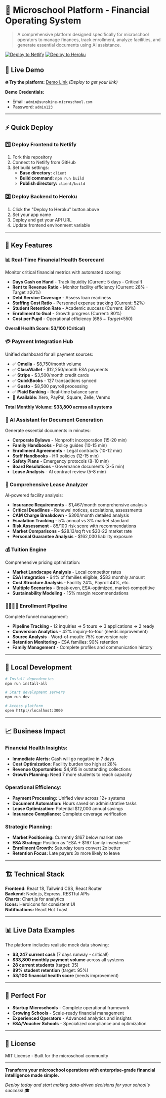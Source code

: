 # 🏮 Microschool Platform - Financial Operating System

> A comprehensive platform designed specifically for microschool operators to manage finances, track enrollment, analyze facilities, and generate essential documents using AI assistance.

[![Deploy to Netlify](https://www.netlify.com/img/deploy/button.svg)](https://app.netlify.com/start/deploy?repository=https://github.com/yourusername/microschool-platform)
[![Deploy to Heroku](https://www.herokucdn.com/deploy/button.svg)](https://heroku.com/deploy?template=https://github.com/yourusername/microschool-platform)

## 🌟 Live Demo

**🔥 Try the platform:** [Demo Link](#) *(Deploy to get your link)*

**Demo Credentials:**
- Email: `admin@sunshine-microschool.com`
- Password: `admin123`

---

## ⚡ Quick Deploy

### 1️⃣ Deploy Frontend to Netlify
1. Fork this repository
2. Connect to Netlify from GitHub
3. Set build settings:
   - **Base directory:** `client`
   - **Build command:** `npm run build`
   - **Publish directory:** `client/build`

### 2️⃣ Deploy Backend to Heroku
1. Click the "Deploy to Heroku" button above
2. Set your app name
3. Deploy and get your API URL
4. Update frontend environment variable

---

## 🎯 Key Features

### 📊 **Real-Time Financial Health Scorecard**
Monitor critical financial metrics with automated scoring:
- **Days Cash on Hand** - Track liquidity (Current: 5 days - Critical!)
- **Rent to Revenue Ratio** - Monitor facility efficiency (Current: 28% - Target ≤20%)
- **Debt Service Coverage** - Assess loan readiness
- **Staffing Cost Ratio** - Personnel expense tracking (Current: 52%)
- **Student Retention Rate** - Academic success (Current: 89%)
- **Enrollment to Goal** - Growth progress (Current: 80%)
- **Cost per Pupil** - Operational efficiency ($685 - Target ≤$550)

**Overall Health Score: 53/100 (Critical)**

### 💳 **Payment Integration Hub**
Unified dashboard for all payment sources:
- ✅ **Omella** - $8,750/month volume
- ✅ **ClassWallet** - $12,250/month ESA payments
- ✅ **Stripe** - $3,500/month credit cards
- ✅ **QuickBooks** - 127 transactions synced
- ✅ **Gusto** - $8,500 payroll processing
- ✅ **Plaid Banking** - Real-time balance sync
- 🔄 **Available:** Xero, PayPal, Square, Zelle, Venmo

**Total Monthly Volume: $33,800 across all systems**

### 🤖 **AI Assistant for Document Generation**
Generate essential documents in minutes:
- **Corporate Bylaws** - Nonprofit incorporation (15-20 min)
- **Family Handbooks** - Policy guides (10-15 min)
- **Enrollment Agreements** - Legal contracts (10-12 min)
- **Staff Handbooks** - HR policies (12-15 min)
- **Safety Plans** - Emergency protocols (8-10 min)
- **Board Resolutions** - Governance documents (3-5 min)
- **Lease Analysis** - AI contract review (5-8 min)

### 🏢 **Comprehensive Lease Analyzer**
AI-powered facility analysis:
- **Insurance Requirements** - $1,467/month comprehensive analysis
- **Critical Deadlines** - Renewal notices, escalations, assessments
- **CAM Charge Breakdown** - $300/month detailed analysis
- **Escalation Tracking** - 5% annual vs 3% market standard
- **Risk Assessment** - 85/100 risk score with recommendations
- **Market Comparisons** - $28.13/sq ft vs $20-22 market rate
- **Personal Guarantee Analysis** - $162,000 liability exposure

### 💰 **Tuition Engine**
Comprehensive pricing optimization:
- **Market Landscape Analysis** - Local competitor rates
- **ESA Integration** - 64% of families eligible, $583 monthly amount
- **Cost Structure Analysis** - Facility 24%, Payroll 44%, etc.
- **Multiple Scenarios** - Break-even, ESA-optimized, market-competitive
- **Sustainability Modeling** - 15% margin recommendations

### 👨‍👩‍👧‍👦 **Enrollment Pipeline**
Complete funnel management:
- **Pipeline Tracking** - 12 inquiries → 5 tours → 3 applications → 2 ready
- **Conversion Analytics** - 42% inquiry-to-tour (needs improvement)
- **Source Analysis** - Word-of-mouth: 75% conversion rate
- **Retention Monitoring** - ESA families: 90% retention
- **Family Management** - Complete profiles and communication history

---

## 🚀 Local Development

```bash
# Install dependencies
npm run install-all

# Start development servers
npm run dev

# Access platform
open http://localhost:3000
```

---

## 📈 Business Impact

### **Financial Health Insights:**
- **Immediate Alerts:** Cash will go negative in 7 days
- **Cost Optimization:** Facility burden too high at 28%
- **Revenue Opportunities:** $4,915 in outstanding collections
- **Growth Planning:** Need 7 more students to reach capacity

### **Operational Efficiency:**
- **Payment Processing:** Unified view across 12+ systems
- **Document Automation:** Hours saved on administrative tasks
- **Lease Optimization:** Potential $12,000 annual savings
- **Insurance Compliance:** Complete coverage verification

### **Strategic Planning:**
- **Market Positioning:** Currently $167 below market rate
- **ESA Strategy:** Position as "ESA + $167 family investment"
- **Enrollment Growth:** Saturday tours convert 2x better
- **Retention Focus:** Late payers 3x more likely to leave

---

## 🏗️ Technical Stack

**Frontend:** React 18, Tailwind CSS, React Router  
**Backend:** Node.js, Express, RESTful APIs  
**Charts:** Chart.js for analytics  
**Icons:** Heroicons for consistent UI  
**Notifications:** React Hot Toast  

---

## 📊 Live Data Examples

The platform includes realistic mock data showing:
- **$3,247 current cash** (7 days runway - critical!)
- **$33,800 monthly payment volume** across all systems
- **28 current students** (target: 35)
- **89% student retention** (target: 95%)
- **53/100 financial health score** (needs improvement)

---

## 🎯 Perfect For

- **Startup Microschools** - Complete operational framework
- **Growing Schools** - Scale-ready financial management  
- **Experienced Operators** - Advanced analytics and insights
- **ESA/Voucher Schools** - Specialized compliance and optimization

---

## 📄 License

MIT License - Built for the microschool community

---

**Transform your microschool operations with enterprise-grade financial intelligence made simple.** 

*Deploy today and start making data-driven decisions for your school's success!* 🎓
